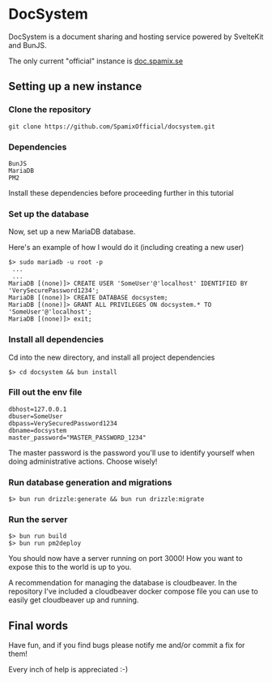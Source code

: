 # DocSystem

DocSystem is a document sharing and hosting service powered by SvelteKit and BunJS. 

The only current "official" instance is [doc.spamix.se](https://doc.spamix.se)

## Setting up a new instance
### Clone the repository
```
git clone https://github.com/SpamixOfficial/docsystem.git
```
### Dependencies
```
BunJS
MariaDB
PM2
```
Install these dependencies before proceeding further in this tutorial

### Set up the database
Now, set up a new MariaDB database.

Here's an example of how I would do it (including creating a new user)
```
$> sudo mariadb -u root -p
 ...
 ...
MariaDB [(none)]> CREATE USER 'SomeUser'@'localhost' IDENTIFIED BY 'VerySecurePassword1234';
MariaDB [(none)]> CREATE DATABASE docsystem;
MariaDB [(none)]> GRANT ALL PRIVILEGES ON docsystem.* TO 'SomeUser'@'localhost';
MariaDB [(none)]> exit;
```

### Install all dependencies
Cd into the new directory, and install all project dependencies 
```
$> cd docsystem && bun install
```


### Fill out the env file
```env
dbhost=127.0.0.1
dbuser=SomeUser
dbpass=VerySecuredPassword1234
dbname=docsystem
master_password="MASTER_PASSWORD_1234"
```

The master password is the password you'll use to identify yourself when doing administrative actions. Choose wisely!

### Run database generation and migrations
```
$> bun run drizzle:generate && bun run drizzle:migrate
```

### Run the server
```
$> bun run build
$> bun run pm2deploy
```
You should now have a server running on port 3000! How you want to expose this to the world is up to you.

A recommendation for managing the database is cloudbeaver. In the repository I've included a cloudbeaver docker compose file you can use to easily get cloudbeaver up and running. 


## Final words
Have fun, and if you find bugs please notify me and/or commit a fix for them! 

Every inch of help is appreciated :-)
